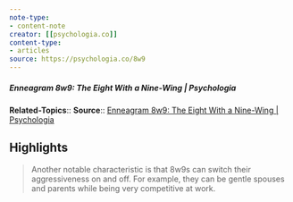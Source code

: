 ```yaml
---
note-type:
- content-note
creator: [[psychologia.co]]
content-type: 
- articles
source: https://psychologia.co/8w9
---
```

##### Enneagram 8w9: The Eight With a Nine-Wing | Psychologia

**Related-Topics**:: 
**Source**:: [Enneagram 8w9: The Eight With a Nine-Wing | Psychologia](https://psychologia.co/8w9)

## Highlights

> Another notable characteristic is that 8w9s can switch their aggressiveness on and off.
 For example, they can be gentle spouses and parents while being very competitive at work.

 